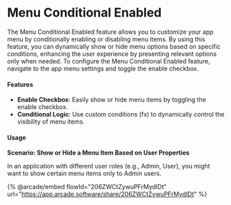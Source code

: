 # Menu Conditional Enabled

The Menu Conditional Enabled feature allows you to customize your app menu by conditionally enabling or disabling menu items. By using this feature, you can dynamically show or hide menu options based on specific conditions, enhancing the user experience by presenting relevant options only when needed. To configure the Menu Conditional Enabled feature, navigate to the app menu settings and toggle the enable checkbox.

#### Features

* **Enable Checkbox**: Easily show or hide menu items by toggling the enable checkbox.
* **Conditional Logic**: Use custom conditions (fx) to dynamically control the visibility of menu items.

#### Usage

**Scenario: Show or Hide a Menu Item Based on User Properties**

In an application with different user roles (e.g., Admin, User), you might want to show certain menu items only to Admin users.

{% @arcade/embed flowId="206ZWCtZywuPFrMydIDt" url="https://app.arcade.software/share/206ZWCtZywuPFrMydIDt" %}
